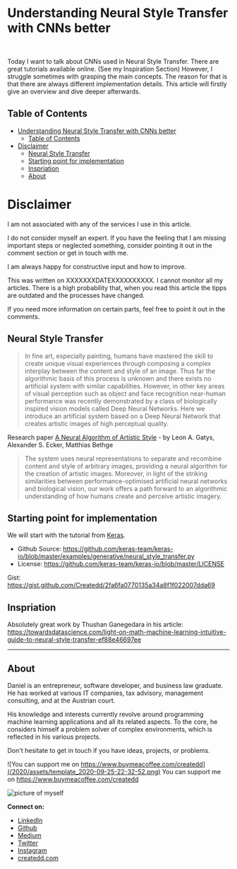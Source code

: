 # Understanding Neural Style Transfer with CNNs better

![]()

Today I want to talk about CNNs used in Neural Style Transfer. There are great tutorials available online. (See my Inspiration Section) However, I struggle sometimes with grasping the main concepts. The reason for that is that there are always different implementation details. This article will firstly give an overview and dive deeper afterwards.

## Table of Contents

- [Understanding Neural Style Transfer with CNNs better](#understanding-neural-style-transfer-with-cnns-better)
  - [Table of Contents](#table-of-contents)
- [Disclaimer](#disclaimer)
  - [Neural Style Transfer](#neural-style-transfer)
  - [Starting point for implementation](#starting-point-for-implementation)
  - [Inspriation](#inspriation)
  - [About](#about)

# Disclaimer

I am not associated with any of the services I use in this article.

I do not consider myself an expert. If you have the feeling that I am missing important steps or neglected something, consider pointing it out in the comment section or get in touch with me.

I am always happy for constructive input and how to improve.


This was written on XXXXXXXDATEXXXXXXXXXX.
I cannot monitor all my articles. There is a high probability that, when you read this article the tipps are outdated and the processes have changed.

If you need more information on certain parts, feel free to point it out in the comments.

## Neural Style Transfer

> In fine art, especially painting, humans have mastered the skill to create unique visual experiences through composing a complex interplay between the content and style of an image. Thus far the algorithmic basis of this process is unknown and there exists no artificial system with similar capabilities. However, in other key areas of visual perception such as object and face recognition near-human performance was recently demonstrated by a class of biologically inspired vision models called Deep Neural Networks. Here we introduce an artificial system based on a Deep Neural Network that creates artistic images of high perceptual quality.

Research paper [A Neural Algorithm of Artistic Style](https://arxiv.org/pdf/1508.06576.pdf) - by Leon A. Gatys, Alexander S. Ecker, Matthias Bethge

> The system uses neural representations to separate and recombine content and style of arbitrary images, providing a neural algorithm for the creation of artistic images. Moreover, in light of the striking similarities between performance-optimised artificial neural networks and biological vision, our work offers a path forward to an algorithmic understanding of how humans create and perceive artistic imagery.




## Starting point for implementation

We will start with the tutorial from [Keras](https://keras.io/examples/generative/neural_style_transfer/).

- Github Source: https://github.com/keras-team/keras-io/blob/master/examples/generative/neural_style_transfer.py
- License: https://github.com/keras-team/keras-io/blob/master/LICENSE

Gist: https://gist.github.com/Createdd/2fa6fa0770135a34a8f1f022007dda69




## Inspriation

Absolutely great work by Thushan Ganegedara in his article: https://towardsdatascience.com/light-on-math-machine-learning-intuitive-guide-to-neural-style-transfer-ef88e46697ee



---

## About

Daniel is an entrepreneur, software developer, and business law graduate. He has worked at various IT companies, tax advisory, management consulting, and at the Austrian court.

His knowledge and interests currently revolve around programming machine learning applications and all its related aspects. To the core, he considers himself a problem solver of complex environments, which is reflected in his various projects.

Don't hesitate to get in touch if you have ideas, projects, or problems.

![You can support me on https://www.buymeacoffee.com/createdd](/2020/assets/template_2020-09-25-22-32-52.png)
You can support me on https://www.buymeacoffee.com/createdd

![picture of myself](https://avatars2.githubusercontent.com/u/22077628?s=460&v=4)

**Connect on:**
- [LinkedIn](https://www.linkedin.com/in/createdd)
- [Github](https://github.com/Createdd)
- [Medium](https://medium.com/@createdd)
- [Twitter](https://twitter.com/_createdd)
- [Instagram](https://www.instagram.com/create.dd/)
- [createdd.com](https://www.createdd.com/)

<!-- Written by Daniel Deutsch -->